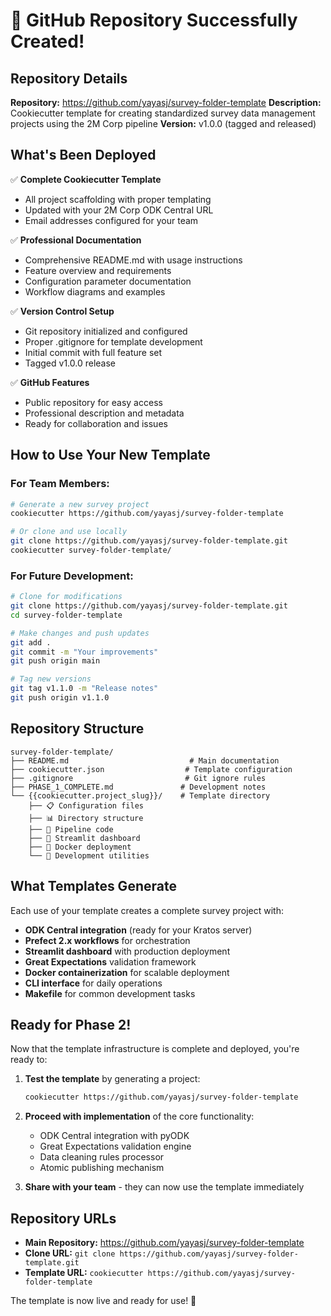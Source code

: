 # 🎉 GitHub Repository Successfully Created!

## Repository Details

**Repository:** https://github.com/yayasj/survey-folder-template
**Description:** Cookiecutter template for creating standardized survey data management projects using the 2M Corp pipeline
**Version:** v1.0.0 (tagged and released)

## What's Been Deployed

✅ **Complete Cookiecutter Template**
- All project scaffolding with proper templating
- Updated with your 2M Corp ODK Central URL
- Email addresses configured for your team

✅ **Professional Documentation**
- Comprehensive README.md with usage instructions
- Feature overview and requirements
- Configuration parameter documentation
- Workflow diagrams and examples

✅ **Version Control Setup**
- Git repository initialized and configured
- Proper .gitignore for template development
- Initial commit with full feature set
- Tagged v1.0.0 release

✅ **GitHub Features**
- Public repository for easy access
- Professional description and metadata
- Ready for collaboration and issues

## How to Use Your New Template

### For Team Members:
```bash
# Generate a new survey project
cookiecutter https://github.com/yayasj/survey-folder-template

# Or clone and use locally
git clone https://github.com/yayasj/survey-folder-template.git
cookiecutter survey-folder-template/
```

### For Future Development:
```bash
# Clone for modifications
git clone https://github.com/yayasj/survey-folder-template.git
cd survey-folder-template

# Make changes and push updates
git add .
git commit -m "Your improvements"
git push origin main

# Tag new versions
git tag v1.1.0 -m "Release notes"
git push origin v1.1.0
```

## Repository Structure

```
survey-folder-template/
├── README.md                           # Main documentation
├── cookiecutter.json                  # Template configuration
├── .gitignore                         # Git ignore rules
├── PHASE_1_COMPLETE.md               # Development notes
└── {{cookiecutter.project_slug}}/    # Template directory
    ├── 📋 Configuration files
    ├── 📊 Directory structure  
    ├── 🔧 Pipeline code
    ├── 📱 Streamlit dashboard
    ├── 🐳 Docker deployment
    └── 🔨 Development utilities
```

## What Templates Generate

Each use of your template creates a complete survey project with:

- **ODK Central integration** (ready for your Kratos server)
- **Prefect 2.x workflows** for orchestration
- **Streamlit dashboard** with production deployment
- **Great Expectations** validation framework
- **Docker containerization** for scalable deployment
- **CLI interface** for daily operations
- **Makefile** for common development tasks

## Ready for Phase 2!

Now that the template infrastructure is complete and deployed, you're ready to:

1. **Test the template** by generating a project:
   ```bash
   cookiecutter https://github.com/yayasj/survey-folder-template
   ```

2. **Proceed with implementation** of the core functionality:
   - ODK Central integration with pyODK
   - Great Expectations validation engine
   - Data cleaning rules processor
   - Atomic publishing mechanism

3. **Share with your team** - they can now use the template immediately

## Repository URLs

- **Main Repository:** https://github.com/yayasj/survey-folder-template
- **Clone URL:** `git clone https://github.com/yayasj/survey-folder-template.git`
- **Template URL:** `cookiecutter https://github.com/yayasj/survey-folder-template`

The template is now live and ready for use! 🚀
